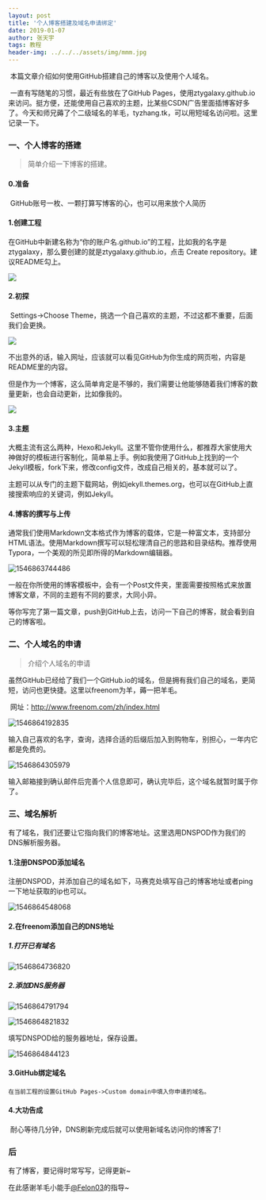 ```yaml
---
layout: post
title: '个人博客搭建及域名申请绑定'
date: 2019-01-07
author: 张天宇
tags: 教程
header-img: ../../../assets/img/mmm.jpg
---
```


​	本篇文章介绍如何使用GitHub搭建自己的博客以及使用个人域名。

​	一直有写随笔的习惯，最近有些放在了GitHub Pages，使用ztygalaxy.github.io来访问。挺方便，还能使用自己喜欢的主题，比某些CSDN广告里面插博客好多了。今天和师兄薅了个二级域名的羊毛，tyzhang.tk，可以用短域名访问啦。这里记录一下。

### 一、个人博客的搭建

> 简单介绍一下博客的搭建。

#### 0.准备
​	GitHub账号一枚、一颗打算写博客的心，也可以用来放个人简历

#### 1.创建工程
​	在GitHub中新建名称为“你的账户名.github.io”的工程，比如我的名字是ztygalaxy，那么要创建的就是ztygalaxy.github.io，点击 Create repository。建议README勾上。

![](https://github.com/ztygalaxy/ztygalaxy.github.io/blob/master/assets/img/github-0.jpg?raw=true)

#### 2.初探

​	Settings->Choose Theme，挑选一个自己喜欢的主题，不过这都不重要，后面我们会更换。

![](https://github.com/ztygalaxy/ztygalaxy.github.io/blob/master/assets/img/github-1.jpg?raw=true)

​	不出意外的话，输入网址，应该就可以看见GitHub为你生成的网页啦，内容是README里的内容。

​	但是作为一个博客，这么简单肯定是不够的，我们需要让他能够随着我们博客的数量更新，也会自动更新，比如像我的。

![](https://github.com/ztygalaxy/ztygalaxy.github.io/blob/master/assets/img/github-2.jpg?raw=true)

#### 3.主题

​	大概主流有这么两种，Hexo和Jekyll。这里不管你使用什么，都推荐大家使用大神做好的模板进行客制化，简单易上手。例如我使用了GitHub上找到的一个Jekyll模板，fork下来，修改config文件，改成自己相关的，基本就可以了。

​	主题可以从专门的主题下载网站，例如jekyll.themes.org，也可以在GitHub上直接搜索响应的关键词，例如Jekyll。

#### 4.博客的撰写与上传

​	通常我们使用Markdown文本格式作为博客的载体，它是一种富文本，支持部分HTML语法。使用Markdown撰写可以轻松理清自己的思路和目录结构。推荐使用Typora，一个美观的所见即所得的Markdown编辑器。

![1546863744486](https://github.com/ztygalaxy/ztygalaxy.github.io/blob/master/assets/img/github-3.jpg?raw=true)

​	一般在你所使用的博客模板中，会有一个Post文件夹，里面需要按照格式来放置博客文章，不同的主题有不同的要求，大同小异。

​	等你写完了第一篇文章，push到GitHub上去，访问一下自己的博客，就会看到自己的博客啦。

### 二、个人域名的申请

> 介绍个人域名的申请

​	虽然GitHub已经给了我们一个GitHub.io的域名，但是拥有我们自己的域名，更简短，访问也更快捷。这里以freenom为羊，薅一把羊毛。

​	网址：http://www.freenom.com/zh/index.html

![1546864192835](https://github.com/ztygalaxy/ztygalaxy.github.io/blob/master/assets/img/github-4.png?raw=true)

​	输入自己喜欢的名字，查询，选择合适的后缀后加入到购物车，别担心，一年内它都是免费的。

![1546864305979](https://github.com/ztygalaxy/ztygalaxy.github.io/blob/master/assets/img/github-5.png?raw=true)

​	输入邮箱接到确认邮件后完善个人信息即可，确认完毕后，这个域名就暂时属于你了。

### 三、域名解析

​	有了域名，我们还要让它指向我们的博客地址。这里选用DNSPOD作为我们的DNS解析服务器。

#### 1.注册DNSPOD添加域名

​	注册DNSPOD，并添加自己的域名如下，马赛克处填写自己的博客地址或者ping一下地址获取的ip也可以。

![1546864548068](https://github.com/ztygalaxy/ztygalaxy.github.io/blob/master/assets/img/github-6.jpg?raw=true)

#### 2.在freenom添加自己的DNS地址

##### 1.打开已有域名

![1546864736820](https://github.com/ztygalaxy/ztygalaxy.github.io/blob/master/assets/img/github-7.jpg?raw=true)

##### 2.添加DNS服务器

![1546864791794](https://github.com/ztygalaxy/ztygalaxy.github.io/blob/master/assets/img/github-8.png?raw=true)

![1546864821832](https://github.com/ztygalaxy/ztygalaxy.github.io/blob/master/assets/img/github-9.png?raw=true)

填写DNSPOD给的服务器地址，保存设置。

![1546864844123](https://github.com/ztygalaxy/ztygalaxy.github.io/blob/master/assets/img/github-10.png?raw=true)

#### 3.GitHub绑定域名

	在当前工程的设置GitHub Pages->Custom domain中填入你申请的域名。

#### 4.大功告成

​	耐心等待几分钟，DNS刷新完成后就可以使用新域名访问你的博客了!

### 后

有了博客，要记得时常写写，记得更新~

在此感谢羊毛小能手[@Felon03](https://github.com/felon03)的指导~